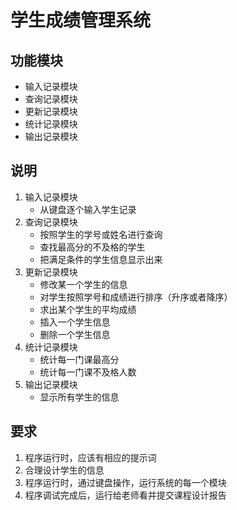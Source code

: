 # 学生成绩管理系统

## 功能模块
- 输入记录模块
- 查询记录模块
- 更新记录模块
- 统计记录模块
- 输出记录模块

## 说明
1. 输入记录模块
    - 从键盘逐个输入学生记录
1. 查询记录模块
    - 按照学生的学号或姓名进行查询
    - 查找最高分的不及格的学生
    - 把满足条件的学生信息显示出来
1. 更新记录模块
    - 修改某一个学生的信息
    - 对学生按照学号和成绩进行排序（升序或者降序）
    - 求出某个学生的平均成绩
    - 插入一个学生信息
    - 删除一个学生信息
1. 统计记录模块
    - 统计每一门课最高分
    - 统计每一门课不及格人数
1. 输出记录模块
    - 显示所有学生的信息

## 要求
1. 程序运行时，应该有相应的提示词
1. 合理设计学生的信息
1. 程序运行时，通过键盘操作，运行系统的每一个模块
1. 程序调试完成后，运行给老师看并提交课程设计报告
